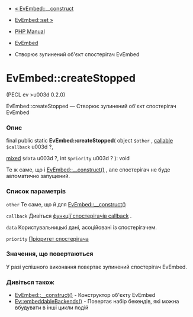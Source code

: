 - [« EvEmbed::\_\_construct](evembed.construct.md)
- [EvEmbed::set »](evembed.set.md)

- [PHP Manual](index.md)
- [EvEmbed](class.evembed.md)
- Створює зупинений об'єкт спостерігач EvEmbed

# EvEmbed::createStopped

(PECL ev \>u003d 0.2.0)

EvEmbed::createStopped — Створює зупинений об'єкт спостерігач
EvEmbed

### Опис

final public static **EvEmbed::createStopped**(
object `$other` ,
[callable](language.types.callable.md) `$callback` u003d ?,

[mixed](language.types.declarations.md#language.types.declarations.mixed)
`$data` u003d ?,
int `$priority` u003d ?
): void

Те ж саме, що і [EvEmbed::\_\_construct()](evembed.construct.md) ,
але спостерігач не буде автоматично запущений.

### Список параметрів

`other`
Те саме, що й для [EvEmbed::\_\_construct()](evembed.construct.md)

`callback`
Дивіться [функції спостерігачів callback](ev.watcher-callbacks.md) .

`data`
Користувальницькі дані, асоційовані із спостерігачем.

`priority`
[Пріоритет спостерігача](class.ev.md#ev.constants.watcher-pri)

### Значення, що повертаються

У разі успішного виконання повертає зупинений спостерігач
EvEmbed.

### Дивіться також

- [EvEmbed::\_\_construct()](evembed.construct.md) - Конструктор
об'єкту EvEmbed
- [Ev::embeddableBackends()](ev.embeddablebackends.md) - Повертає
набір бекендів, які можна вбудувати в інші цикли подій
